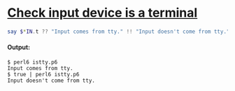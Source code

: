 [1]: https://rosettacode.org/wiki/Check_input_device_is_a_terminal

# [Check input device is a terminal][1]

```raku
say $*IN.t ?? "Input comes from tty." !! "Input doesn't come from tty.";
```

#### Output:
```
$ perl6 istty.p6
Input comes from tty.
$ true | perl6 istty.p6
Input doesn't come from tty.
```
